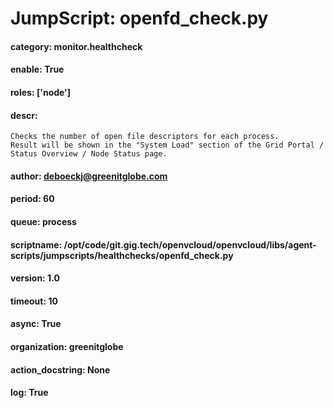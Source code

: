 
# JumpScript: openfd_check.py
        
#### category: monitor.healthcheck
#### enable: True
#### roles: ['node']
#### descr: 
```
Checks the number of open file descriptors for each process.
Result will be shown in the "System Load" section of the Grid Portal / Status Overview / Node Status page.

```
#### author: deboeckj@greenitglobe.com
#### period: 60
#### queue: process
#### scriptname: /opt/code/git.gig.tech/openvcloud/openvcloud/libs/agent-scripts/jumpscripts/healthchecks/openfd_check.py
#### version: 1.0
#### timeout: 10
#### async: True
#### organization: greenitglobe
#### action_docstring: None
#### log: True